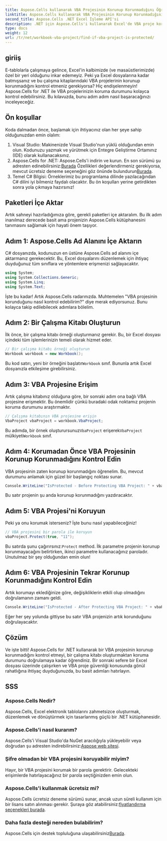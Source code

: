 ```yaml
---
title: Aspose.Cells kullanarak VBA Projesinin Korunup Korunmadığını Öğrenin
linktitle: Aspose.Cells kullanarak VBA Projesinin Korunup Korunmadığını Öğrenin
second_title: Aspose.Cells .NET Excel İşleme API'si
description: .NET için Aspose.Cells'i kullanarak Excel'de VBA proje koruma durumunun oluşturulmasından doğrulanmasına kadar nasıl kontrol edileceğini öğrenin. Kod örnekleriyle kolay kılavuz.
type: docs
weight: 12
url: /tr/net/workbook-vba-project/find-if-vba-project-is-protected/
---
```

## giriiş
E-tablolarla çalışmaya gelince, Excel'in kalbimizde (ve masaüstlerimizde) özel bir yeri olduğunu inkar edemeyiz. Peki ya Excel dosyalarına kadar batmışsanız ve bu çalışma kitaplarındaki VBA projelerinin korunup korunmadığını kontrol etmeniz gerekiyorsa? Hiç endişelenmeyin! Aspose.Cells for .NET ile VBA projelerinizin koruma durumunu kolayca kontrol edebilirsiniz. Bu kılavuzda, bunu adım adım nasıl başaracağınızı inceleyeceğiz.
## Ön koşullar
Koda dalmadan önce, başlamak için ihtiyacınız olan her şeye sahip olduğunuzdan emin olalım:
1. Visual Studio: Makinenizde Visual Studio'nun yüklü olduğundan emin olun. Kodunuzu yazmak ve yürütmek için Entegre Geliştirme Ortamınız (IDE) olarak kullanacaksınız.
2.  Aspose.Cells for .NET: Aspose.Cells'i indirin ve kurun. En son sürümü şu adresten edinebilirsiniz:[Burada](https://releases.aspose.com/cells/net/) Özellikleri değerlendirmeniz gerekiyorsa, mevcut ücretsiz deneme seçeneğini göz önünde bulundurun[Burada](https://releases.aspose.com/).
3. Temel C# Bilgisi: Örneklerimiz bu programlama dilinde yazılacağından C# dilini iyi bilmeniz faydalı olacaktır.
Bu ön koşulları yerine getirdikten sonra yola çıkmaya hazırsınız!
## Paketleri İçe Aktar
Artık sahneyi hazırladığımıza göre, gerekli paketleri içe aktaralım. Bu ilk adım inanılmaz derecede basit ama projenizin Aspose.Cells kütüphanesini tanımasını sağlamak için hayati önem taşıyor.
## Adım 1: Aspose.Cells Ad Alanını İçe Aktarın
C# dosyanızda, kodunuzun en üstüne Aspose.Cells ad alanını içe aktarmanız gerekecektir. Bu, Excel dosyalarını düzenlemek için ihtiyaç duyduğunuz tüm sınıflara ve yöntemlere erişmenizi sağlayacaktır.
```csharp
using System;
using System.Collections.Generic;
using System.Linq;
using System.Text;
```
İşte bu kadar! Artık Aspose.Cells radarınızda.
Muhtemelen "VBA projesinin korunduğunu nasıl kontrol edebilirim?" diye merak ediyorsunuz. Bunu kolayca takip edilebilecek adımlara bölelim.
## Adım 2: Bir Çalışma Kitabı Oluşturun
İlk önce, bir çalışma kitabı örneği oluşturmanız gerekir. Bu, bir Excel dosyası içindeki tüm işlemlerinizin temeli olarak hizmet eder.
```csharp
// Bir çalışma kitabı örneği oluşturun
Workbook workbook = new Workbook();
```
 Bu kod satırı, yeni bir örneğini başlatır`Workbook` sınıf. Bununla artık Excel dosyanızla etkileşime girebilirsiniz.
## Adım 3: VBA Projesine Erişim
Artık çalışma kitabınız olduğuna göre, bir sonraki adım ona bağlı VBA projesine erişmektir. Bu önemlidir çünkü buradaki odak noktamız projenin koruma durumunu araştırmaktır.
```csharp
// Çalışma kitabının VBA projesine erişin
VbaProject vbaProject = workbook.VbaProject;
```
 Bu adımda, bir örnek oluşturursunuz`VbaProject` erişerek`VbaProject` mülkiyeti`Workbook` sınıf.
## Adım 4: Korumadan Önce VBA Projesinin Korunup Korunmadığını Kontrol Edin
VBA projesinin zaten korunup korunmadığını öğrenelim. Bu, mevcut durumunu anlamak için güzel bir başlangıç noktası sunar. 
```csharp
Console.WriteLine("IsProtected - Before Protecting VBA Project: " + vbaProject.IsProtected);
```
Bu satır projenin şu anda korunup korunmadığını yazdıracaktır. 
## Adım 5: VBA Projesi'ni Koruyun
Peki ya onu korumak isterseniz? İşte bunu nasıl yapabileceğiniz! 
```csharp
// VBA projesini bir parola ile koruyun
vbaProject.Protect(true, "11");
```
 Bu satırda şunu çağırırsınız:`Protect` method. İlk parametre projenin korunup korunmayacağını belirtirken, ikinci parametre kullanacağınız paroladır. Unutulmaz bir şey olduğundan emin olun!
## Adım 6: VBA Projesinin Tekrar Korunup Korunmadığını Kontrol Edin
Artık korumayı eklediğinize göre, değişikliklerin etkili olup olmadığını doğrulamanın zamanı geldi. 
```csharp
Console.WriteLine("IsProtected - After Protecting VBA Project: " + vbaProject.IsProtected);
```
Eğer her şey yolunda gittiyse bu satır VBA projenizin artık korunduğunu doğrulayacaktır.
## Çözüm
Ve işte bitti! Aspose.Cells for .NET kullanarak bir VBA projesinin korunup korunmadığını kontrol etmeyi, bir çalışma kitabı oluşturmaktan koruma durumunu doğrulamaya kadar öğrendiniz. Bir sonraki sefere bir Excel dosyası üzerinde çalışırken ve VBA proje güvenliği konusunda gönül rahatlığına ihtiyaç duyduğunuzda, bu basit adımları hatırlayın. 
## SSS
### Aspose.Cells Nedir?  
Aspose.Cells, Excel elektronik tablolarını zahmetsizce oluşturmak, düzenlemek ve dönüştürmek için tasarlanmış güçlü bir .NET kütüphanesidir.
### Aspose.Cells'i nasıl kurarım?  
 Aspose.Cells'i Visual Studio'da NuGet aracılığıyla yükleyebilir veya doğrudan şu adresten indirebilirsiniz:[Aspose web sitesi](https://releases.aspose.com/cells/net/).
### Şifre olmadan bir VBA projesini koruyabilir miyim?  
Hayır, bir VBA projesini korumak bir parola gerektirir. Gelecekteki erişimlerde hatırlayacağınız bir parola seçtiğinizden emin olun.
### Aspose.Cells'i kullanmak ücretsiz mi?  
 Aspose.Cells ücretsiz deneme sürümü sunar, ancak uzun süreli kullanım için bir lisans satın alınması gerekir. Şuraya göz atabilirsiniz:[fiyatlandırma seçenekleri burada](https://purchase.aspose.com/buy).
### Daha fazla desteği nereden bulabilirim?  
 Aspose.Cells için destek topluluğuna ulaşabilirsiniz[Burada](https://forum.aspose.com/c/cells/9).